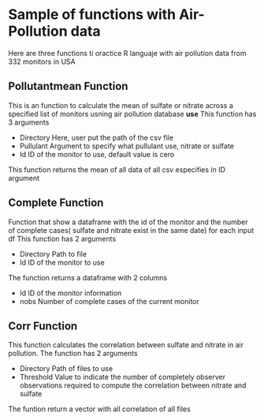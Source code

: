 # Sample of functions with Air-Pollution data  
Here are three functions ti oractice R languaje with air pollution 
data from 332 monitors in USA


## Pollutantmean Function

This is an function to calculate the mean of sulfate or nitrate
across a specified list of monitors usning air pollution database
**use**
This function has 3 arguments
  + Directory
  Here, user put the path of the csv file
  + Pullulant
  Argument to specify what pullulant use, nitrate or sulfate
  + Id
  ID of the monitor to use, default value is cero

This function returns the mean of all data of all csv especifies in ID argument


## Complete Function

Function that show a dataframe with the id of the monitor and
the number of complete cases( sulfate and nitrate exist in the same date)
for each input df
This function has 2 arguments
  + Directory
  Path to file
  + Id
  ID of the monitor to use
 
The function returns a dataframe with 2 columns
  + Id
  ID of the monitor information
  + nobs
  Number of complete cases of the current monitor
  
  
## Corr Function

This function calculates the correlation between sulfate and nitrate
in air pollution.
The function has 2 arguments
  + Directory
  Path of files to use
  + Threshold
  Value to indicate the number of completely observer observations
  required to compute the correlation between nitrate and sulfate
  
The funtion return a vector with all correlation of all
files
 
